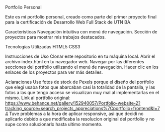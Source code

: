 Portfolio Personal

Este es mi portfolio personal, creado como parte del primer proyecto final para la certificación de Desarrollo Web Full Stack de UTN BA.

Características
Navegación intuitiva con menú de navegación.
Sección de proyectos para mostrar mis trabajos destacados.

Tecnologías Utilizadas
HTML5
CSS3

Instrucciones de Uso
Clonar este repositorio en tu máquina local.
Abrir el archivo index.html en tu navegador web.
Navegar por las diferentes secciones del portfolio utilizando el menú de navegación.
Hacer clic en los enlaces de los proyectos para ver más detalles.

Aclaraciones
Use fotos de stock de Pexels porque el diseño del portfolio que elegí usaba fotos que abarcaban casi la totalidad de la pantalla, y las fotos a las que tengo acceso se visualizan muy mal al implementarlas en el mismo.
Link al portfolio original: https://www.behance.net/gallery/152940057/Portfolio-website-2?tracking_source=search_projects_appreciations%7Cportfolio+frontend&l=74
Tuve problemas a la hora de aplicar responsive, asi que decidi no aplicarlo debido a que modificaba la resolucion original del portfolio y no supe como solucionarlo hasta ultimo momento. 

